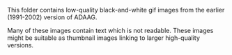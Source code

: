 This folder contains low-quality black-and-white gif images from the earlier (1991-2002) version of ADAAG.

Many of these images contain text which is not readable.  These images might be suitable as thumbnail images linking to larger high-quality versions.
